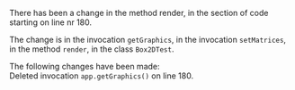 There has been a change in the method render, in the section of code starting on line nr 180.
  
The change is in the invocation ```getGraphics```, in the invocation ```setMatrices```, in the method ```render```, in the class ```Box2DTest```.
  
The following changes have been made:  
Deleted invocation ```app.getGraphics()``` on line 180.  
